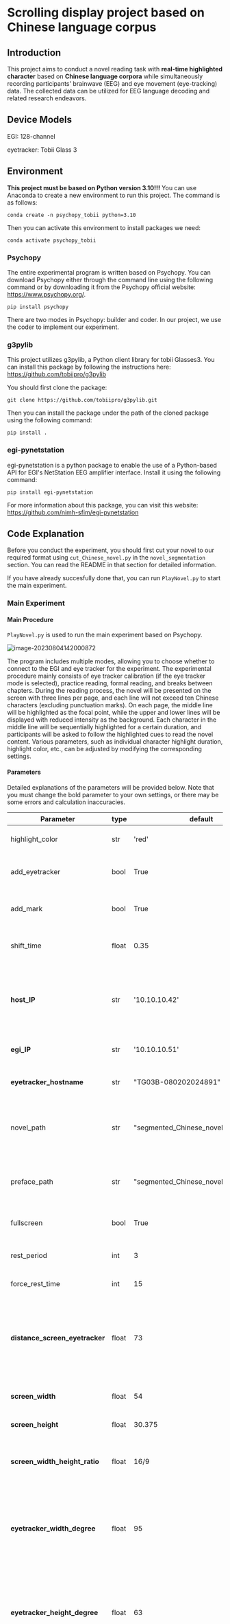 # Scrolling display project based on Chinese language corpus

## Introduction

This project aims to conduct a novel reading task with **real-time highlighted character** based on **Chinese language corpora** while simultaneously recording participants' brainwave (EEG) and eye movement (eye-tracking) data. The collected data can be utilized for EEG language decoding and related research endeavors.

## Device Models

EGI: 128-channel

eyetracker: Tobii Glass 3

## Environment

**This project must be based on Python version 3.10!!!** You can use Anaconda to create a new environment to run this project. The command is as follows:

```
conda create -n psychopy_tobii python=3.10
```

Then you can activate this environment to install packages we need:

```
conda activate psychopy_tobii
```

### Psychopy

The entire experimental program is written based on Psychopy. You can download Psychopy either through the command line using the following command or by downloading it from the Psychopy official website: https://www.psychopy.org/.

```
pip install psychopy
```

There are two modes in Psychopy: builder and coder. In our project, we use the coder to implement our experiment.

### g3pylib

This project utilizes g3pylib, a Python client library for tobii Glasses3. You can install this package by following the instructions here: https://github.com/tobiipro/g3pylib

You should first clone the package:

```
git clone https://github.com/tobiipro/g3pylib.git
```

Then you can install the package under the path of the cloned package using the following command:

```
pip install .
```

### egi-pynetstation

egi-pynetstation is a python package to enable the use of a Python-based API for EGI's NetStation EEG amplifier interface. Install it using the following command:

```
pip install egi-pynetstation
```

For more information about this package, you can visit this website: https://github.com/nimh-sfim/egi-pynetstation

## Code Explanation

Before you conduct the experiment, you should first cut your novel to our required format using `cut_Chinese_novel.py` in the `novel_segmentation` section. You can read the README in that section for detailed information. 

If you have already succesfully done that, you can run `PlayNovel.py` to start the main experiment.

### Main Experiment

#### Main Procedure

`PlayNovel.py` is used to run the main experiment based on Psychopy. 

![image-20230804142000872](C:\Users\HUAWEI\AppData\Roaming\Typora\typora-user-images\image-20230804142000872.png)

The program includes multiple modes, allowing you to choose whether to connect to the EGI and eye tracker for the experiment. The experimental procedure mainly consists of eye tracker calibration (if the eye tracker mode is selected), practice reading, formal reading, and breaks between chapters. During the reading process, the novel will be presented on the screen with three lines per page, and each line will not exceed ten Chinese characters (excluding punctuation marks). On each page, the middle line will be highlighted as the focal point, while the upper and lower lines will be displayed with reduced intensity as the background. Each character in the middle line will be sequentially highlighted for a certain duration, and participants will be asked to follow the highlighted cues to read the novel content. Various parameters, such as individual character highlight duration, highlight color, etc., can be adjusted by modifying the corresponding settings. 

#### Parameters

Detailed explanations of the parameters will be provided below. Note that you must change the bold parameter to your own settings, or there may be some errors and calculation inaccuracies.

| Parameter                      | type  | default                                | usage                                                        |
| ------------------------------ | ----- | -------------------------------------- | ------------------------------------------------------------ |
| highlight_color                | str   | 'red'                                  | Highlight color of the characters                            |
| add_eyetracker                 | bool  | True                                   | Whether conneting to the eyetracker                          |
| add_mark                       | bool  | True                                   | Whether connecting to the egi device                         |
| shift_time                     | float | 0.35                                   | The shifting time of the highlighted character               |
| **host_IP**                    | str   | '10.10.10.42'                          | The IP address of the net station (The computer which runs this experiment) |
| **egi_IP**                     | str   | '10.10.10.51'                          | The IP of the egi device                                     |
| **eyetracker_hostname**        | str   | "TG03B-080202024891"                   | The serial number of the eyetracker                          |
| novel_path                     | str   | "segmented_Chinese_novel_main.xlsx"    | The path of the  .xlsx format novel you want to play         |
| preface_path                   | str   | "segmented_Chinese_novel_preface.xlsx" | The path of the  .xlsx format preface you want to play       |
| fullscreen                     | bool  | True                                   | Whether to set a full screen                                 |
| rest_period                    | int   | 3                                      | The chapter interval of rest                                 |
| force_rest_time                | int   | 15                                     | The forced rest time                                         |
| **distance_screen_eyetracker** | float | 73                                     | distance from the center of the screen to the center of the eyetracker in centimeter |
| **screen_width**               | float | 54                                     | The width of the screen                                      |
| **screen_height**              | float | 30.375                                 | The height of the screen                                     |
| **screen_width_height_ratio**  | float | 16/9                                   | The ratio of the screen width to screen height               |
| **eyetracker_width_degree**    | float | 95                                     | The horizontal scanning range of the eye-tracking camera in degree (both sides together) |
| **eyetracker_height_degree**   | float | 63                                     | The vertical scanning range of the eye-tracking camera in degree (both sides together) |
| isFirstSession                 | bool  | True                                   | Whether this is the first session of the experiment, this will determine whether to display the preface before the formal experiment. |

**Notice**: As mentioned in the previous section, we may run this script multiple times in the experiment to sequentially present each part of the novel. You need to specify the parameter "isFirstSession" every time you run this program to let it know if this is the first playback. If the value is "True," the program will play the preface to do practice reading before the formal reading begins. If it is "False," the practice reading part will be skipped, and the program will start directly from the main content.

#### EEG Markers

If you use the EGI device to record EEG signals during the experiment, our program will place markers at certain corresponding time points. These markers will assist you in aligning eye tracker recordings and EEG signals, as well as locating texts corresponding to specific segments of EEG signals.

The detailed information of markers are shown below:

```
EYES: Eyetracker starts to record
EYEE: Eyetracker stops recording
CALS: Eyetracker calibration starts
CALE: Eyetracker calibration stops
BEGN: EGI starts to record
STOP: EGI stops recording
CH01：Beginning of specific chapter (Numbers correspond with chapters) 
ROWS: Beginning of a row
ROWE: End of a row
PRES：Beginning of the preface
PREE：End of the preface
```

#### Calibration Coordinate Transformation

In this experimental program, we designed a personalized calibration procedure. A dot will appear sequentially at the four corners and center of the screen, each staying for 5 seconds. Participants are required to fixate on the center of the dot to complete the calibration. For each dot, we record the middle and later segment of the participant's gaze data (from 3s to 4s) and calculate the average point of gaze as the participant's mean fixation point. We then compare the average fixation point with the actual center position of the dot to calculate the error. By averaging the errors from all five dots, we obtain the final calibration error. If the final error is below the predetermined error threshold, we consider the calibration as successful. If the calibration is not successful, the experimental program will automatically return to the calibration phase and repeat the process until calibration is achieved.

In order to align the coordinate systems of the eye tracker and the Psychopy program to obtain the actual positions of gaze points on the screen, we derived a transformation formula between the coordinate systems of the eye tracker and the Psychopy program using geometric relationships. This formula was then applied during the calibration process. The specific relationship is as follows:

```math
x_{\text{eyetracker}} = (\frac{{W \cdot x_{\text{psychopy}}}}{{d \cdot r \cdot \tan(\text{width\_degree/2})}} + 1 )  \cdot \frac{1}{2}

y_{\text{eyetracker}} = (1 - \frac{{H \cdot y_{\text{psychopy}}}}{{d \cdot \tan(\text{height\_degree/2})}} )\cdot \frac{1}{2}
```

where :
```math
(x_{eyetracker}, y_{eyetracker}) \ is \ the \ coordinate \ in \ the \ eyetracker\ coordinate \ system
```
```math
(x_{psychopy}, y_{psychopy}) \ is \ the \ coordinate \ in \ the \ psychopy\ coordinate \ system
```
```math
w \ : \ the \ width \ of \ the \ screen\
```
```math
H \ : \ the \ height \ of \ the \ screen\
```
```math
r \ : \ the \ ratio \ of \ the \ width \ to \ the \ height
```
```math
width\_degree \ : \ the\ horizontal\ scanning\ range\ of\ the\ eyetracking \ camera\ in\ degree\ ( both \ sides \ together)
```
```math
height\_degree \ : \ the\ vertical\ scanning\ range\ of\ the\ eyetracking \ camera\ in\ degree\ ( both \ sides \ together)
```



## Experiment Procedure

Below are the operational steps and an example of starting the project from scratch, using the novel *The Little Prince* as an example.

### Activate Environment

First, activate the environment we set up before, and then navigate to the directory where the project is located.

```
conda activate psychopy_tobii
cd <your_path_to_project>
```

### Novel Segmentation

Take a `.txt` novel file that meets the format requirements (format requirements can be found in the "Sentence Segmentation" section of the Code Explanation) as input. Specify the parameter to divide the text into several parts. Run `cut_Chinese_novel.py`, and you will obtain the corresponding number of `.xlsx` files. Here, we divided the novel into 4 main parts, resulting in 5 files (4 main body parts and 1 preface part).

```
python cut_Chinese_novel.py --divide_num=8,16,24 --Chinese_novel_path=xiaowangzi_main_text.txt
```

### Main Experiment

- First, connect the EGI equipment and the eye tracker.
- Next, adjust the parameters and run the main program. Set the addresses for the main body and preface parts in the variables `novel_path` and `preface_path`, respectively. Adjust the parameters `add_mark` and `add_eyetracker` to decide whether to connect to the EGI and eye tracker. Change `host_IP`, `egi_IP`, and `eyetracker_hostname` to the IP numbers of your own devices. Set `isFirstSession` to True during the first run to include the preview session. Other adjustable parameters can be found in the "Parameters" section of the Code Explanation under Main Experiment. Note that you may need to modify some size and distance-related parameters according to your own setup. In subsequent runs, change the `novel_path` to read different parts of the novel and set `isFirstSession` to False.

```
python PlayNovel.py --add_mark --add_eyetracker  --preface_path=<your preface path> --host_IP=<host IP> --egi_IP=<egi IP> --eyetracker_hostname=<eyetracker serial number> --novel_path=<your novel path> --isFirstSession
```

​		Here is our own settings as an example:

```
First time:
python PlayNovel.py --add_mark --add_eyetracker  --preface_path=segmented_Chinense_novel_preface.xlsx --host_IP=10.10.10.42 --egi_IP=10.10.10.51 --eyetracker_hostname=TG03B-080202024891 --novel_path=segmented_Chinense_novel_main_1.xlsx --isFirstSession

Second time:
python PlayNovel.py --add_mark --add_eyetracker  --preface_path=segmented_Chinense_novel_preface.xlsx --host_IP=10.10.10.42 --egi_IP=10.10.10.51 --eyetracker_hostname=TG03B-080202024891 --novel_path=segmented_Chinense_novel_main_2.xlsx

...
```

- **During the forced break period, the EGI system will be disconnected. ** ***At this time, you need to restart the EGI system to ensure it is in a running state before the participant continues the experiment, or the program will crash!!!***

- **At the end of each experimental session, it is necessary to replenish the saline for the participant's EEG cap and replace the eye tracker's batteries to ensure sufficient power. Start and reconnect the eye tracker, and restart the EGI system.** ***Remember not to disconnect the eye tracker or replace its batteries during the experiment (including the rest periods) as doing so may cause the program to crash!!!***

- The main process of the experiment includes: calibration - preface session (only in the first part) - formal reading - rest (including mandatory rest and participant-initiated rest periods). After each rest period, recalibration will be performed.

  - Calibration

    **Note: When calibration fails multiple times, the experimenter can choose to skip the calibration and proceed directly to the reading section by pressing the right arrow key on the keyboard at the calibration failure prompt page.**

  - Preface Reading

  - Formal Reading

  - Rest

    **restart the EGI system to ensure it is in a running state before the participant continues the experiment**

  




